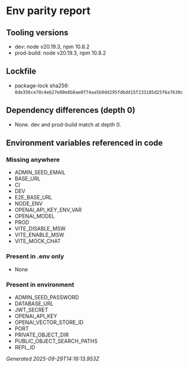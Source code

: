 # Env parity report

## Tooling versions
- dev: node v20.19.3, npm 10.8.2
- prod-build: node v20.19.3, npm 10.8.2

## Lockfile
- package-lock sha256: `0de356ce70c4eb27e00e8b8ae0f74aa5b9dd295fdbdd15f233185d25f6a7630c`

## Dependency differences (depth 0)
- None. dev and prod-build match at depth 0.

## Environment variables referenced in code
### Missing anywhere
- ADMIN_SEED_EMAIL
- BASE_URL
- CI
- DEV
- E2E_BASE_URL
- NODE_ENV
- OPENAI_API_KEY_ENV_VAR
- OPENAI_MODEL
- PROD
- VITE_DISABLE_MSW
- VITE_ENABLE_MSW
- VITE_MOCK_CHAT
### Present in .env only
- None
### Present in environment
- ADMIN_SEED_PASSWORD
- DATABASE_URL
- JWT_SECRET
- OPENAI_API_KEY
- OPENAI_VECTOR_STORE_ID
- PORT
- PRIVATE_OBJECT_DIR
- PUBLIC_OBJECT_SEARCH_PATHS
- REPL_ID

_Generated 2025-09-29T14:16:13.953Z_